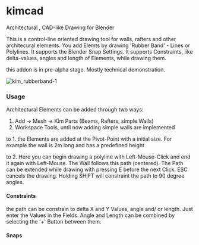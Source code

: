 # kimcad
Architectural , CAD-like Drawing for Blender

This is a control-line oriented drawing tool for walls, rafters and other architecural elements. You add Elemts by drawing 'Rubber Band' - Lines or Polylines. It supports the Blender Snap Settings.
It supports Constraints, like delta-values, angles and length of Elements, while drawing them.

this addon is in pre-alpha stage. Mostly technical demonstration.

![kim_rubberband-1](https://user-images.githubusercontent.com/130235043/230829473-55296643-305e-4eb2-8875-4ca57dce9603.jpg)


### Usage
Architectural Elements can be added through two ways: 
1. Add -> Mesh -> Kim Parts (Beams, Rafters, simple Walls)
2. Workspace Tools, until now adding simple walls are implemented

to 1. the Elements are added at the Pivot-Point with a initial size. For example the wall is 2m long and has a predefined height

to 2.
Here you can begin drawing a polyline with Left-Mouse-Click and end it again with Left-Mouse. The Wall follows this path (centered). The Path can be extended while drawing with pressing E before the next Click. ESC cancels the drawing.
Holding SHIFT will constraint the path to 90 degree angles.

#### Constraints
the path can be constrain to delta X and Y Values, angle and/ or length. Just enter the Values in the Fields. Angle and Length can be combined by selecting the '+' Button between them.

#### Snaps
